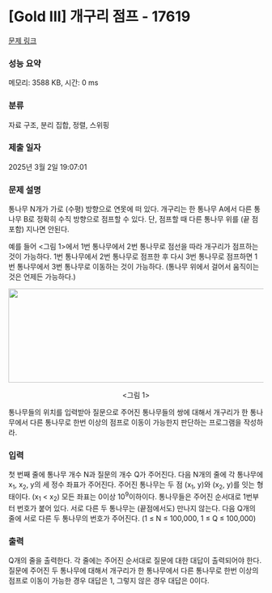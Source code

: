 # [Gold III] 개구리 점프 - 17619 

[문제 링크](https://www.acmicpc.net/problem/17619) 

### 성능 요약

메모리: 3588 KB, 시간: 0 ms

### 분류

자료 구조, 분리 집합, 정렬, 스위핑

### 제출 일자

2025년 3월 2일 19:07:01

### 문제 설명

<p>통나무 N개가 가로 (수평) 방향으로 연못에 떠 있다. 개구리는 한 통나무 A에서 다른 통나무 B로 정확히 수직 방향으로 점프할 수 있다. 단, 점프할 때 다른 통나무 위를 (끝 점 포함) 지나면 안된다.</p>

<p>예를 들어 <그림 1>에서 1번 통나무에서 2번 통나무로 점선을 따라 개구리가 점프하는 것이 가능하다. 1번 통나무에서 2번 통나무로 점프한 후 다시 3번 통나무로 점프하면 1번 통나무에서 3번 통나무로 이동하는 것이 가능하다. (통나무 위에서 걸어서 움직이는 것은 언제든 가능하다.)</p>

<p style="text-align: center;"><img alt="" src="https://upload.acmicpc.net/98a76e73-0187-43bb-90f9-435f8055e74f/-/preview/" style="width: 521px; height: 186px;"></p>

<p style="text-align: center;"><그림 1></p>

<p>통나무들의 위치를 입력받아 질문으로 주어진 통나무들의 쌍에 대해서 개구리가 한 통나무에서 다른 통나무로 한번 이상의 점프로 이동이 가능한지 판단하는 프로그램을 작성하라.</p>

### 입력 

 <p>첫 번째 줄에 통나무 개수 N과 질문의 개수 Q가 주어진다. 다음 N개의 줄에 각 통나무에 x<sub>1</sub>, x<sub>2</sub>, y의 세 정수 좌표가 주어진다. 주어진 통나무는 두 점 (x<sub>1</sub>, y)와 (x<sub>2</sub>, y)를 잇는 형태이다. (x<sub>1</sub> < x<sub>2</sub>) 모든 좌표는 0이상 10<sup>9</sup>이하이다. 통나무들은 주어진 순서대로 1번부터 번호가 붙어 있다. 서로 다른 두 통나무는 (끝점에서도) 만나지 않는다. 다음 Q개의 줄에 서로 다른 두 통나무의 번호가 주어진다. (1 ≤ N ≤ 100,000, 1 ≤ Q ≤ 100,000)</p>

### 출력 

 <p>Q개의 줄을 출력한다. 각 줄에는 주어진 순서대로 질문에 대한 대답이 출력되어야 한다. 질문에 주어진 두 통나무에 대해서 개구리가 한 통나무에서 다른 통나무로 한번 이상의 점프로 이동이 가능한 경우 대답은 1, 그렇지 않은 경우 대답은 0이다.</p>

